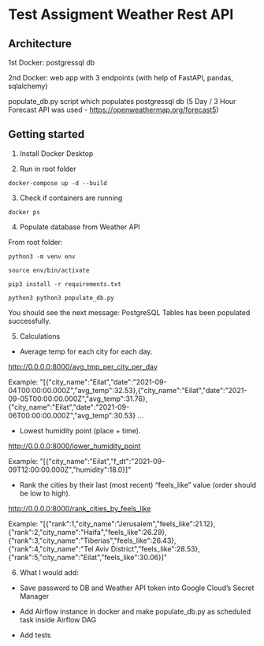 # Test Assigment Weather Rest API

## Architecture

1st Docker: postgressql db 

2nd Docker: web app with 3 endpoints (with help of FastAPI, pandas, sqlalchemy)

populate_db.py script which populates postgressql db (5 Day / 3 Hour Forecast API was used - https://openweathermap.org/forecast5)

## Getting started

1. Install Docker Desktop

2. Run in root folder 

`docker-compose up -d --build`

3. Check if containers are running

`docker ps`

4. Populate database from Weather API

From root folder:

`python3 -m venv env`

`source env/bin/activate`

`pip3 install -r requirements.txt`

`python3 python3 populate_db.py`

You should see the next message: PostgreSQL Tables has been populated successfully.

5. Calculations

- Average temp for each city for each day.

http://0.0.0.0:8000/avg_tmp_per_city_per_day

Example: "[{\"city_name\":\"Eilat\",\"date\":\"2021-09-04T00:00:00.000Z\",\"avg_temp\":32.53},{\"city_name\":\"Eilat\",\"date\":\"2021-09-05T00:00:00.000Z\",\"avg_temp\":31.76},{\"city_name\":\"Eilat\",\"date\":\"2021-09-06T00:00:00.000Z\",\"avg_temp\":30.53} ...

- Lowest humidity point (place + time).

http://0.0.0.0:8000/lower_humidity_point

Example: "[{\"city_name\":\"Eilat\",\"f_dt\":\"2021-09-09T12:00:00.000Z\",\"humidity\":18.0}]"

- Rank the cities by their last (most recent) “feels_like” value (order
    should be low to high).

http://0.0.0.0:8000/rank_cities_by_feels_like

Example: "[{\"rank\":1,\"city_name\":\"Jerusalem\",\"feels_like\":21.12},{\"rank\":2,\"city_name\":\"Haifa\",\"feels_like\":26.29},{\"rank\":3,\"city_name\":\"Tiberias\",\"feels_like\":26.43},{\"rank\":4,\"city_name\":\"Tel Aviv District\",\"feels_like\":28.53},{\"rank\":5,\"city_name\":\"Eilat\",\"feels_like\":30.06}]"

6. What I would add:

- Save password to DB and Weather API token into Google Cloud’s Secret Manager

- Add Airflow instance in docker and make populate_db.py as scheduled task inside Airflow DAG

- Add tests


